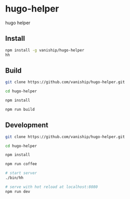 # hugo-helper
hugo helper

## Install

```bash
npm install -g vaniship/hugo-helper
hh
```

## Build
```bash
git clone https://github.com/vaniship/hugo-helper.git

cd hugo-helper

npm install

npm run build
```

## Development
```bash
git clone https://github.com/vaniship/hugo-helper.git

cd hugo-helper

npm install

npm run coffee

# start server
./bin/hh

# serve with hot reload at localhost:8080
npm run dev
```
